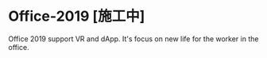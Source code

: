 # Office-2019 [施工中]
Office 2019 support VR and dApp. It's focus on new life for the worker in the office.

